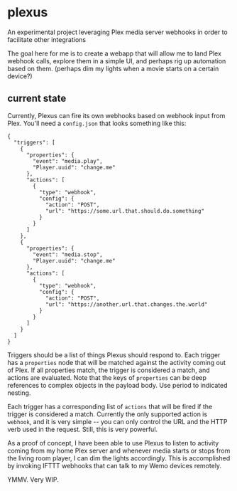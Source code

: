 # plexus
An experimental project leveraging Plex media server webhooks in order to facilitate other integrations

The goal here for me is to create a webapp that will allow me to land Plex webhook calls, explore them in a simple UI, and perhaps rig up automation based on them. (perhaps dim my lights when a movie starts on a certain device?)

## current state

Currently, Plexus can fire its own webhooks based on webhook input from Plex.  You'll need a `config.json` that looks something like this:

```
{
  "triggers": [
    {
      "properties": {
        "event": "media.play",
        "Player.uuid": "change.me"
      },
      "actions": [
        {
          "type": "webhook",
          "config": {
            "action": "POST",
            "url": "https://some.url.that.should.do.something"
          }
        }
      ]
    },
    {
      "properties": {
        "event": "media.stop",
        "Player.uuid": "change.me"
      },
      "actions": [
        {
          "type": "webhook",
          "config": {
            "action": "POST",
            "url": "https://another.url.that.changes.the.world"
          }
        }
      ]
    }
  ]
}
```

Triggers should be a list of things Plexus should respond to.  Each trigger has a `properties` node that will be matched against the activity coming out of Plex.  If all properties match, the trigger is considered a match, and actions are evaluated.  Note that the keys of `properties` can be deep references to complex objects in the payload body.  Use period to indicated nesting.

Each trigger has a corresponding list of `actions` that will be fired if the trigger is considered a match.  Currently the only supported action is `webhook`, and it is very simple -- you can only control the URL and the HTTP verb used in the request.  Still, this is very powerful.

As a proof of concept, I have been able to use Plexus to listen to activity coming from my home Plex server and whenever media starts or stops from the living room player, I can dim the lights accordingly.  This is accomplished by invoking IFTTT webhooks that can talk to my Wemo devices remotely.

YMMV.  Very WIP.

